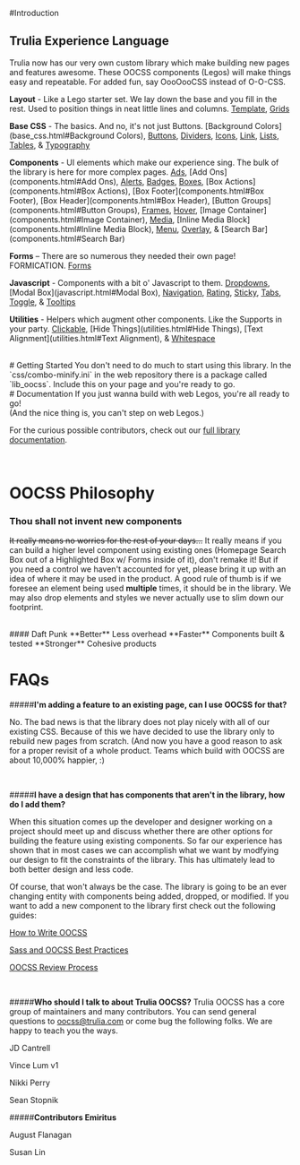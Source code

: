 #Introduction
## Trulia Experience Language

Trulia now has our very own custom library which make building new pages and features awesome. These OOCSS components (Legos) will make things easy and repeatable. For added fun, say OooOooCSS instead of O-O-CSS.

<i class="iconStar"></i> **Layout** - Like a Lego starter set. We lay down the base and you fill in the rest. Used to position things in neat little lines and columns. [Template](layout.html#Template), [Grids](layout.html#Grids)

<i class="iconStar"></i> **Base CSS** - The basics. And no, it's not just Buttons. 
[Background Colors](base_css.html#Background Colors), [Buttons](base_css.html#Buttons), [Dividers](base_css.html#Dividers), [<i class="iconRocket"></i>Icons](base_css.html#Icons),  [Link](base_css.html#Link), [Lists](base_css.html#Lists), [Tables](base_css.html#Tables), & [Typography](base_css.html#Typography)

<i class="iconStar"></i> **Components** - UI elements which make our experience sing. The bulk of the library is here for more complex pages.
[Ads](components.html#Ads), [Add Ons](components.html#Add Ons), [Alerts](components.html#Alerts), [Badges](components.html#Badges), [Boxes](components.html#Boxes), [Box Actions](components.html#Box Actions), [Box Footer](components.html#Box Footer), [Box Header](components.html#Box Header), [Button Groups](components.html#Button Groups), [Frames](components.html#Frames), [Hover](components.html#Hover), [Image Container](components.html#Image Container), [Media](components.html#Media), [Inline Media Block](components.html#Inline Media Block), [Menu](components.html#Menu), [Overlay](components.html#Overlay), & [Search Bar](components.html#Search Bar)

<i class="iconStar"></i> **Forms** – There are so numerous they needed their own page! FORMICATION.
[Forms](forms.html)

<i class="iconStar"></i> **Javascript** - Components with a bit o' Javascript to them.
[Dropdowns](javascript.html#Dropdowns), [Modal Box](javascript.html#Modal Box), [Navigation](javascript.html#Navigation), [Rating](javascript.html#Rating), [Sticky](javascript.html#Sticky), [Tabs](javascript.html#Tabs), [Toggle](javascript.html#Toggle), & [Tooltips](javascript.html#Tooltips)

<i class="iconStar"></i> **Utilities** - Helpers which augment other components. Like the Supports in your party.
[Clickable](utilities.html#Clickable), [Hide Things](utilities.html#Hide Things), [Text Alignment](utilities.html#Text Alignment), & [Whitespace](utilities.html#Whitespace)

<br/>
# Getting Started
You don't need to do much to start using this library. In the `css/combo-minify.ini` in the web repository there is a package called `lib_oocss`. Include this on your page and you're ready to go.  

<br />
# Documentation
If you just wanna build with web Legos, you're all ready to go! <br/>
(And the nice thing is, you can't step on web Legos.)

For the curious possible contributors, check out our [full library documentation](http://knowledge.corp.trulia.com/display/Engineering/Developer+and+Designer+Guide+to+TXL).

<br/>

# OOCSS Philosophy

### Thou shall not invent new components
<strike>It really means no worries for the rest of your days…</strike> It really means if you can build a higher level component using existing ones (Homepage Search Box out of a Highlighted Box w/ Forms inside of it), don't remake it! But if you need a control we haven't accounted for yet, please bring it up with an idea of where it may be used in the product. A good rule of thumb is if we foresee an element being used **multiple** times, it should be in the library. We may also drop elements and styles we never actually use to slim down our footprint.

<br/>
#### Daft Punk
<i class="iconStar"></i> **Better** Less overhead  
<i class="iconStar"></i> **Faster** Components built & tested  
<i class="iconStar"></i> **Stronger** Cohesive products


<br/>

# FAQs  

#####**I'm adding a feature to an existing page, can I use OOCSS for that?**

No. The bad news is that the library does not play nicely with all of our existing CSS. Because of this we have decided to use the library only to rebuild new pages from scratch. (And now you have a good reason to ask for a proper revisit of a whole product. Teams which build with OOCSS are about 10,000% happier, :)

<br/>

#####**I have a design that has components that aren't in the library, how do I add them?**

When this situation comes up the developer and designer working on a project should meet up and discuss whether there are other options for building the feature using existing components. So far our experience has shown that in most cases we can accomplish what we want by modfying our design to fit the constraints of the library. This has ultimately lead to both better design and less code.

Of course, that won't always be the case. The library is going to be an ever changing entity with components being added, dropped, or modified. If you want to add a new component to the library first check out the following guides:

<i class="iconStar"></i> <a href="#">How to Write OOCSS</a>

<i class="iconStar"></i> <a href="#">Sass and OOCSS Best Practices</a>

<i class="iconStar"></i> <a href="#">OOCSS Review Process</a>

<br/>

#####**Who should I talk to about Trulia OOCSS?**
Trulia OOCSS has a core group of maintainers and many contributors. You can send general questions to <a href="mailto:oocss@trulia.com">oocss@trulia.com</a> or come bug the following folks. We are happy to teach you the ways.

<i class="iconStar"></i> JD Cantrell

<i class="iconStar"></i> Vince Lum <span class="typeLowlight">v1</span>

<i class="iconStar"></i> Nikki Perry

<i class="iconStar"></i> Sean Stopnik

#####**Contributors Emiritus**

<i class="iconStar"></i> August Flanagan

<i class="iconStar"></i> Susan Lin

